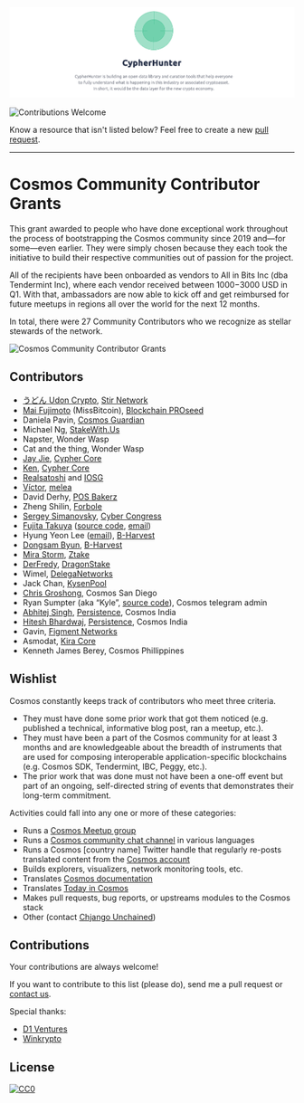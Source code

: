 ![cover](/cover.png)

![Contributions Welcome](https://img.shields.io/badge/Contributions-welcome-blue.svg)

Know a resource that isn't listed below? Feel free to create a new [pull request](https://github.com/cypherhunter/grants/pulls).

---

# Cosmos Community Contributor Grants

This grant awarded to people who have done exceptional work throughout the process of bootstrapping the Cosmos community since 2019 and—for some—even earlier. They were simply chosen because they each took the initiative to build their respective communities out of passion for the project.

All of the recipients have been onboarded as vendors to All in Bits Inc (dba Tendermint Inc), where each vendor received between $1000-$3000 USD in Q1. With that, ambassadors are now able to kick off and get reimbursed for future meetups in regions all over the world for the next 12 months. 

In total, there were 27 Community Contributors who we recognize as stellar stewards of the network.

![Cosmos Community Contributor Grants](https://miro.medium.com/max/7680/1*l1Hvs382n0SSGqRxbNonTQ.jpeg)

## Contributors

- [うどん Udon Crypto](https://medium.com/@udon_crypto), [Stir Network](https://www.cypherhunter.com/en/p/146064441291/)
- [Mai Fujimoto](https://www.cypherhunter.com/en/p/929509916545/) (MissBitcoin), [Blockchain PROseed](https://www.cypherhunter.com/en/p/764838942681/)
- Daniela Pavin, [Cosmos Guardian](https://www.cypherhunter.com/en/p/377155938608/)
- Michael Ng, [StakeWith.Us](https://www.cypherhunter.com/en/p/763623582521/)
- Napster, Wonder Wasp
- Cat and the thing, Wonder Wasp
- [Jay Jie](https://www.cypherhunter.com/en/p/460363654696/), [Cypher Core](https://www.cypherhunter.com/en/p/888813546460/)
- [Ken](https://medium.com/@ken_trueba), [Cypher Core](https://www.cypherhunter.com/en/p/888813546460/)
- [Realsatoshi](https://www.cypherhunter.com/en/p/140694592709/) and [IOSG](https://www.cypherhunter.com/en/p/986754793430/)
- [Víctor](https://medium.com/@meleacrypto), [melea](https://www.cypherhunter.com/en/p/249937141620/)
- David Derhy, [POS Bakerz](https://www.cypherhunter.com/en/p/427567326113/)
- Zheng Shilin, [Forbole](https://www.cypherhunter.com/en/p/277291907607/)
- [Sergey Simanovsky](https://www.cypherhunter.com/en/p/970932914286/), [Cyber Congress](https://www.cypherhunter.com/en/p/019317433949/)
- [Fujita Takuya](https://www.cypherhunter.com/en/p/750308576528/) ([source code](https://github.com/peaceandwhisky), [email](mailto:guitarfullife@gmail.com))
- Hyung Yeon Lee ([email](mailto:hy.lee@bharvest.io)), [B-Harvest](https://www.cypherhunter.com/en/p/520614259433/)
- [Dongsam Byun](https://medium.com/@dongsamb), [B-Harvest](https://www.cypherhunter.com/en/p/520614259433/)
- [Mira Storm](https://medium.com/@miranugumanova), [Ztake](https://www.cypherhunter.com/en/p/715221831752/)
- [DerFredy](https://medium.com/@derfredy), [DragonStake](https://www.cypherhunter.com/en/p/848873984525/)
- Wimel, [DelegaNetworks](https://www.cypherhunter.com/en/p/092281587237/)
- Jack Chan, [KysenPool](https://www.cypherhunter.com/en/p/964188366822/)
- [Chris Groshong](https://medium.com/@djkinkle), Cosmos San Diego
- Ryan Sumpter (aka “Kyle”, [source code](https://github.com/rsum1)), Cosmos telegram admin
- [Abhitej Singh](https://medium.com/@abhitejsingh), [Persistence](https://www.cypherhunter.com/en/p/900056588534/), Cosmos India
- [Hitesh Bhardwaj](https://medium.com/@HBxOne), [Persistence](https://www.cypherhunter.com/en/p/900056588534/), Cosmos India
- Gavin, [Figment Networks](https://www.cypherhunter.com/en/p/036073168274/)
- Asmodat, [Kira Core](https://www.cypherhunter.com/en/p/069828333738/)
- Kenneth James Berey, Cosmos Phillippines

## Wishlist

Cosmos constantly keeps track of contributors who meet three criteria.

- They must have done some prior work that got them noticed (e.g. published a technical, informative blog post, ran a meetup, etc.). 
- They must have been a part of the Cosmos community for at least 3 months and are knowledgeable about the breadth of instruments that are used for composing interoperable application-specific blockchains (e.g. Cosmos SDK, Tendermint, IBC, Peggy, etc.). 
- The prior work that was done must not have been a one-off event but part of an ongoing, self-directed string of events that demonstrates their long-term commitment.

Activities could fall into any one or more of these categories:

- Runs a [Cosmos Meetup group](https://www.meetup.com/pro/cosmos_network/)
- Runs a [Cosmos community chat channel](https://forum.cosmos.network/t/communities-cosmos-tendermint-support-chats-forums/2737) in various languages
- Runs a Cosmos [country name] Twitter handle that regularly re-posts translated content from the [Cosmos account](https://twitter.com/cosmos)
- Builds explorers, visualizers, network monitoring tools, etc.
- Translates [Cosmos documentation](https://github.com/cosmos/cosmos-sdk/tree/master/docs)
- Translates [Today in Cosmos](https://twitter.com/search?q=today%20in%20cosmos&src=typed_query)
- Makes pull requests, bug reports, or upstreams modules to the Cosmos stack
- Other (contact [Chjango Unchained](https://twitter.com/chjango/))

## Contributions

Your contributions are always welcome!

If you want to contribute to this list (please do), send me a pull request or [contact us](mailto:hello@cypherhunter.com).

Special thanks:
* [D1 Ventures](http://d1.ventures)
* [Winkrypto](http://winkrypto.com)

## License

[![CC0](https://mirrors.creativecommons.org/presskit/buttons/88x31/svg/cc-zero.svg)](https://creativecommons.org/publicdomain/zero/1.0/)

